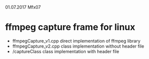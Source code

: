 01.07.2017
Mfx07

# ffmpeg capture frame for linux

  - ffmpegCapture_v1.cpp           direct implementation of ffmpeg library
  - ffmpegCapture_v2.cpp           class implementation without header file
  - /captureClass                  class implementation with header file
